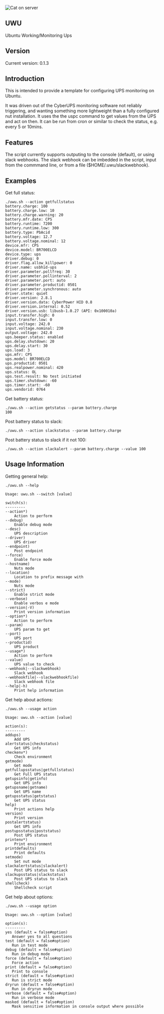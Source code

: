 ![Cat on server](https://raw.githubusercontent.com/lateralblast/uwu/master/uwu.jpg)

UWU
----

Ubuntu Working/Monitoring Ups

Version
-------

Current version: 0.1.3

Introduction
------------

This is intended to provide a template for configuring UPS monitoring on Ubuntu.

It was driven out of the CyberUPS monitoring software not reliably triggering,
and wanting something more lightweight than a fully configured nut installation.
It uses the the uspc command to get values from the UPS and act on then.
It can be run from cron or similar to check the status, e.g. every 5 or 10mins.

Features
--------

The script currently supports outputing to the console (default), or using slack webhooks.
The slack webhook can be imbedded in the script, input from the commmand line,
or from a file ($HOME/.uwu/slackwebhook).

Examples
--------

Get full status:

```
./uwu.sh --action getfullstatus
battery.charge: 100
battery.charge.low: 10
battery.charge.warning: 20
battery.mfr.date: CPS
battery.runtime: 7200
battery.runtime.low: 300
battery.type: PbAcid
battery.voltage: 12.7
battery.voltage.nominal: 12
device.mfr: CPS
device.model: BR700ELCD
device.type: ups
driver.debug: 0
driver.flag.allow_killpower: 0
driver.name: usbhid-ups
driver.parameter.pollfreq: 30
driver.parameter.pollinterval: 2
driver.parameter.port: auto
driver.parameter.productid: 0501
driver.parameter.synchronous: auto
driver.state: quiet
driver.version: 2.8.1
driver.version.data: CyberPower HID 0.8
driver.version.internal: 0.52
driver.version.usb: libusb-1.0.27 (API: 0x100010a)
input.transfer.high: 0
input.transfer.low: 0
input.voltage: 242.0
input.voltage.nominal: 230
output.voltage: 242.0
ups.beeper.status: enabled
ups.delay.shutdown: 20
ups.delay.start: 30
ups.load: 3
ups.mfr: CPS
ups.model: BR700ELCD
ups.productid: 0501
ups.realpower.nominal: 420
ups.status: OL
ups.test.result: No test initiated
ups.timer.shutdown: -60
ups.timer.start: -60
ups.vendorid: 0764
```

Get battery status:

```
./uwu.sh --action getstatus --param battery.charge
100
```

Post battery status to slack:

```
./uwu.sh --action slackstatus --param battery.charge
```

Post battery status to slack if it not 100:

```
./uwu.sh --action slackalert --param battery.charge --value 100
```


Usage Information
-----------------

Getting general help:

```
./uwu.sh --help

Usage: uwu.sh --switch [value]

switch(s):
---------
--action*)
    Action to perform
--debug)
    Enable debug mode
--desc)
    UPS description
--driver)
    UPS driver
--endpoint)
    Post endpoint
--force)
    Enable force mode
--hostname)
    Nuts mode
--location)
    Location to prefix message with
--mode)
    Nuts mode
--strict)
    Enable strict mode
--verbose)
    Enable verbos e mode
--version|-V)
    Print version information
--option*)
    Action to perform
--param)
    UPS param to get
--port)
    UPS port
--productid)
    UPS product
--usage*)
    Action to perform
--value)
    UPS value to check
--webhook|--slackwebhook)
    Slack webhook
--webhookfile|--slackwebhookfile)
    Slack webhook file
--help|-h)
    Print help information
```

Get help about actions:

```
./uwu.sh --usage action

Usage: uwu.sh --action [value]

action(s):
---------
addups)
    Add UPS
alertstatus|checkstatus)
    Get UPS info
checkenv*)
    Check environment
getmode)
    Get mode
getfullupsstatus|getfullstatus)
    Get Full UPS status
getupsinfo|getinfo)
    Get UPS info
getupsname|getname)
    Get UPS name
getupsstatus|getstatus)
    Get UPS status
help)
    Print actions help
version)
    Print version
postalertstatus)
    Get UPS info
postupsstatus|poststatus)
    Post UPS status
printenv*)
    Print environment
printdefaults)
    Print defaults
setmode)
    Set nut mode
slackalertstatus|slackalert)
    Post UPS status to slack
slackupsstatus|slackstatus)
    Post UPS status to slack
shellcheck)
    Shellcheck script
```

Get help about options:

```
./uwu.sh --usage option

Usage: uwu.sh --option [value]

option(s):
---------
yes (default = false#option)
   Answer yes to all questions
test (default = false#option)
   Run in test mode
debug (default = false#option)
   Run in debug mode
force (default = false#option)
   Force action
print (default = false#option)
   Print to console
strict (default = false#option)
   Run is strict mode
dryrun (default = false#option)
   Run in dryrun mode
verbose (default = false#option)
   Run in verbose mode
masked (default = false#option)
   Mask sensitive information in console output where possible
```